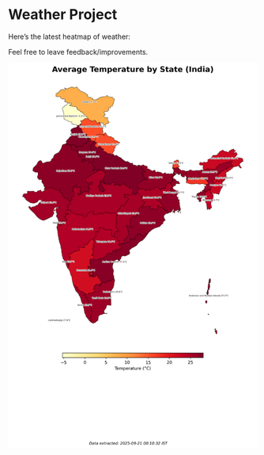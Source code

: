 # Weather Project

Here’s the latest heatmap of weather:

Feel free to leave feedback/improvements.

![India Heatmap](docs/assets/india_heatmap.png?v=CEF522)
